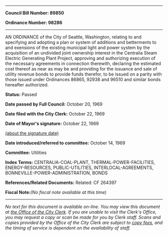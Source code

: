 

********

**Council Bill Number: 89850**
   
**Ordinance Number: 98286**
********

 AN ORDINANCE of the City of Seattle, Washington, relating to and specifying and adopting a plan or system of additions and betterments to and exensions of the existing municipal light and power system by the acquisition of an undivided joint ownership interest in the Centralia Steam Electric Generating Plant Project, approving and authorizing execution of the necessary agreements in connection therewith, declaring the estimated cost thereof as near as may be and providing for the issuance and sale of utility revenue bonds to provide funds therefor, to be issued on a parity with those issued under Ordinances 86865, 92938 and 96510 and similar bonds hereafter authorized.

**Status:** Passed
   
**Date passed by Full Council:** October 20, 1969
   
**Date filed with the City Clerk:** October 22, 1969
   
**Date of Mayor's signature:** October 22, 1969
   
[(about the signature date)](/~public/approvaldate.htm)
   
   
   
**Date introduced/referred to committee:** October 14, 1969
   
**Committee:** Utilities
   
   
**Index Terms:** CENTRALIA-COAL-PLANT, THERMAL-POWER-FACILITIES, ENERGY-RESOURCES, PUBLIC-UTILITIES, INTERLOCAL-AGREEMENTS, BONNEVILLE-POWER-ADMINISTRATION, BONDS

**References/Related Documents:** Related: CF 264397

**Fiscal Note:**_(No fiscal note available at this time)_
********

_No text for this document is available on-line. You may view this document at [the Office of the City Clerk](http://www.seattle.gov/leg/clerk/contactUs.htm). If you are unable to visit the Clerk's Office, you may request a copy or scan be made for you by Clerk staff. Scans and copies provided by the Office of the City Clerk are subject to [copy fees](http://clerk.seattle.gov/~public/clerkfees.htm), and the timing of service is dependent on the availability of staff._


